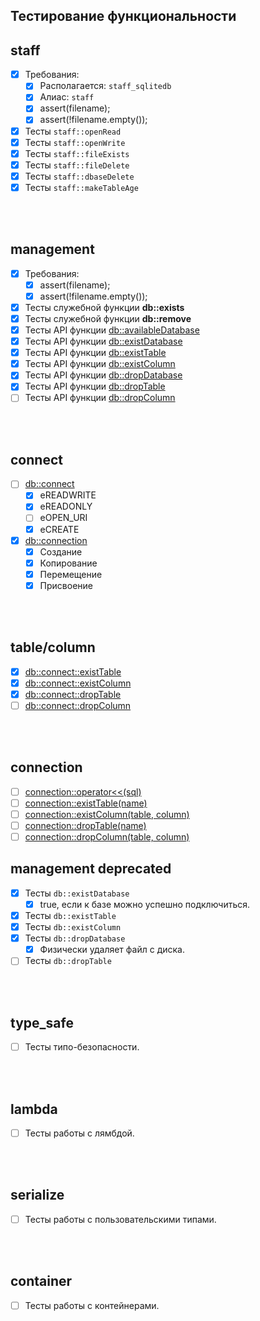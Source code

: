 
Тестирование функциональности
-----------------------------

## staff
  - [x] Требования:  
    - [x] Располагается: `staff_sqlitedb`  
    - [x] Алиас: `staff`  
    - [x] assert(filename);  
    - [x] assert(!filename.empty());  
  - [x] Тесты `staff::openRead`  
  - [x] Тесты `staff::openWrite`  
  - [x] Тесты `staff::fileExists`  
  - [x] Тесты `staff::fileDelete`  
  - [x] Тесты `staff::dbaseDelete`  
  - [x] Тесты `staff::makeTableAge`  

<br />
<br />







## management
  - [x] Требования:  
    - [x] assert(filename);  
    - [x] assert(!filename.empty());  
  - [x] Тесты служебной функции **db::exists**  
  - [x] Тесты служебной функции **db::remove**  
  - [x] Тесты API функции [db::availableDatabase][0]
  - [x] Тесты API функции [db::existDatabase][1]
  - [x] Тесты API функции [db::existTable][2]
  - [x] Тесты API функции [db::existColumn][3]
  - [x] Тесты API функции [db::dropDatabase][4]
  - [x] Тесты API функции [db::dropTable][5]
  - [ ] Тесты API функции [db::dropColumn][6]

<br />
<br />

[0]: ../arch/001-management.md/#availableDatabase  
[1]: ../arch/001-management.md/#existDatabase
[2]: ../arch/001-management.md/#existTable
[3]: ../arch/001-management.md/#existColumn
[4]: ../arch/001-management.md/#dropDatabase
[5]: ../arch/001-management.md/#dropTable
[6]: ../arch/001-management.md/#dropColumn





## connect
  - [ ] [db::connect][7]
    - [x] eREADWRITE
    - [x] eREADONLY
    - [ ] eOPEN_URI
    - [x] eCREATE
  - [x] [db::connection][8]
    - [x] Создание  
    - [x] Копирование  
    - [x] Перемещение  
    - [x] Присвоение  

<br />
<br />

[7]: ../arch/002-connect.md/#connect
[8]: ../arch/003-connection.md/#Конструкторы




## table/column
  - [x] [db::connect::existTable][9]
  - [x] [db::connect::existColumn][10]
  - [x] [db::connect::dropTable][11]
  - [ ] [db::connect::dropColumn][12]

<br />
<br />

[9]:  ../arch/003-connection.md/#existTable
[10]: ../arch/003-connection.md/#existColumn
[11]: ../arch/003-connection.md/#dropTable
[12]: ../arch/003-connection.md/#dropColumn





## connection
  - [ ] [connection::operator<<(sql)][9]  
  - [ ] [connection::existTable(name)][10]  
  - [ ] [connection::existColumn(table, column)][11]  
  - [ ] [connection::dropTable(name)][12]  
  - [ ] [connection::dropColumn(table, column)][13]  

[9]:  ../arch/003-connection.md/#operator-sql
[10]: ../arch/003-connection.md/#existTable
[11]: ../arch/003-connection.md/#existColumn
[12]: ../arch/003-connection.md/#dropTable
[13]: ../arch/003-connection.md/#dropColumn





## management deprecated  
  - [x] Тесты `db::existDatabase`  
    - [x] true, если к базе можно успешно подключиться.  
  - [x] Тесты `db::existTable`  
  - [x] Тесты `db::existColumn`  
  - [x] Тесты `db::dropDatabase`  
    - [x] Физически удаляет файл с диска.  
  - [ ] Тесты `db::dropTable`  

<br />
<br />






## type_safe  
  - [ ] Тесты типо-безопасности.  

<br />
<br />






## lambda  
  - [ ] Тесты работы с лямбдой.  

<br />
<br />






## serialize  
  - [ ] Тесты работы с пользовательскими типами.  

<br />
<br />






## container  
  - [ ] Тесты работы с контейнерами.  
